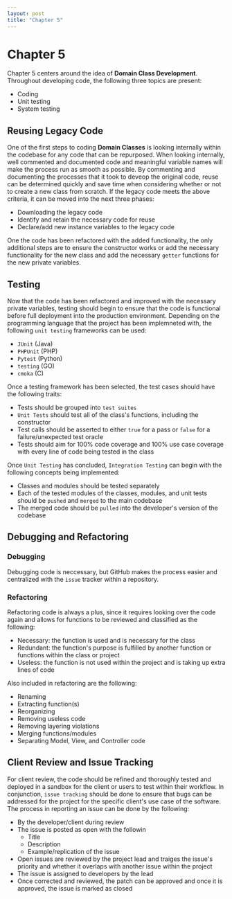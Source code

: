 ```yaml
---
layout: post
title: "Chapter 5"  
---
```


# Chapter 5

Chapter 5 centers around the idea of **Domain Class Development**. Throughout developing code, the following three topics are present:

- Coding
- Unit testing
- System testing

## Reusing Legacy Code

One of the first steps to coding **Domain Classes** is looking internally within the codebase for any code that can be repurposed. When looking internally, well commented and documented code and meaningful variable names will make the process run as smooth as possible. By commenting and documenting the processes that it took to deveop the original code, reuse can be determined quickly and save time when considering whether or not to create a new class from scratch. If the legacy code meets the above criteria, it can be moved into the next three phases:

- Downloading the legacy code
- Identify and retain the necessary code for reuse
- Declare/add new instance variables to the legacy code

One the code has been refactored with the added functionality, the only additional steps are to ensure the constructor works or add the necessary functionality for the new class and add the necessary `getter` functions for the new private variables.

## Testing

Now that the code has been refactored and improved with the necessary private variables, testing should begin to ensure that the code is functional before full deployment into the production environment. Depending on the programming language that the project has been implemneted with, the following `unit testing` frameworks can be used:

- `JUnit` (Java)
- `PHPUnit` (PHP)
- `Pytest` (Python)
- `testing` (GO)
- `cmoka` (C)

Once a testing framework has been selected, the test cases should have the following traits:

- Tests should be grouped into `test suites`
- `Unit Tests` should test all of the class's functions, including the constructor
- Test calls should be asserted to either `true` for a pass or `false` for a failure/unexpected test oracle
- Tests should aim for 100% code coverage and 100% use case coverage with every line of code being tested in the class

Once `Unit Testing` has concluded, `Integration Testing` can begin with the following concepts being implemented:

- Classes and modules should be tested separately
- Each of the tested modules of the classes, modules, and unit tests should be `pushed` and `merged` to the main codebase
- The merged code should be `pulled` into the developer's version of the codebase

## Debugging and Refactoring

### Debugging

Debugging code is neccessary, but GitHub makes the process easier and centralized with the `issue` tracker within a repository. 

### Refactoring

Refactoring code is always a plus, since it requires looking over the code again and allows for functions to be reviewed and classified as the following:

- Necessary: the function is used and is necessary for the class
- Redundant: the function's purpose is fulfilled by another function or functions within the class or project
- Useless: the function is not used within the project and is taking up extra lines of code

Also included in refactoring are the following:

- Renaming
- Extracting function(s)
- Reorganizing
- Removing useless code
- Removing layering violations
- Merging functions/modules
- Separating Model, View, and Controller code

## Client Review and Issue Tracking

For client review, the code should be refined and thoroughly tested and deployed in a sandbox for the client or users to test within their workflow. In conjunction, `issue tracking` should be done to ensure that bugs can be addressed for the project for the specific client's use case of the software. The process in reporting an issue can be done by the following:

- By the developer/client during review
- The issue is posted as open with the followin 
    - Title
    - Description
    - Example/replication of the issue
- Open issues are reviewed by the project lead and traiges the issue's priority and whether it overlaps with another issue within the project
- The issue is assigned to developers by the lead
- Once corrected and reviewed, the patch can be approved and once it is approved, the issue is marked as closed

